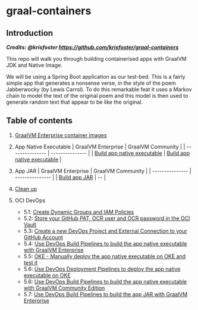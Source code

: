 # graal-containers

## Introduction

***Credits: @krisfoster https://github.com/krisfoster/graal-containers***

This repo will walk you through building containerised apps with GraalVM JDK and Native Image.

We will be using a Spring Boot application as our test-bed. This is a fairly simple app that
generates a nonsense verse, in the style of the poem Jabberwocky (by Lewis Carrol). To do this remarkable
feat it uses a Markov chain to model the text of the original poem and this model is then used to generate random text that appear to be like the original.

## Table of contents

1. [GraalVM Enterprise container images](./docs/01.md)
2. App Native Executable
    | GraalVM Enterprise | GraalVM Community |
    | --------------- | --------------- |
    | [Build app native executable](./docs/02-ee.md) | [Build app native executable](./docs/02-ce.md) |

3. App JAR
    | GraalVM Enterprise | GraalVM Community |
    | --------------- | --------------- |
    | [Build app JAR](./docs/03.md) | -- |

4. [Clean up](./docs/04.md)
5. OCI DevOps
    - 5.1: [Create Dynamic Groups and IAM Policies](./docs/05.md)
    - 5.2: [Store your GitHub PAT, OCR user and OCR password in the OCI Vault](./docs/06.md)
    - 5.3: [Create a new DevOps Project and External Connection to your GitHub Account](./docs/07.md)
    - 5.4: [Use DevOps Build Pipelines to build the app native executable with GraalVM Enterprise](./docs/08.md)
    - 5.5: [OKE - Manually deploy the app native executable on OKE and test it](./docs/09.md)
    - 5.6: [Use DevOps Deployment Pipelines to deploy the app native executable on OKE](./docs/10.md)
    - 5.6: [Use DevOps Build Pipelines to build the app native executable with GraalVM Community Edition](./docs/11.md)
    - 5.7: [Use DevOps Build Pipelines to build the app JAR with GraalVM Enterprise](./docs/12.md)
